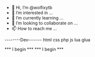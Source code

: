 - 👋 Hi, I’m @wolfixytb
- 👀 I’m interested in ...
- 🌱 I’m currently learning ...
- 💞️ I’m looking to collaborate on ...
- 📫 How to reach me ...

-_-_-_-_----Dev---_-_-_-_-
html
css
php
js
lua
glua

*** I begin *** *** I begin ***
